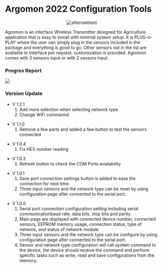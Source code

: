 # Argomon 2022 Configuration Tools
<p align="center">
    <img src="https://www.wondernica.com/assets/img/Agromon.png" alt="alternatetext"> </img>
</p>

<p>
    Agromon is an interface Wireless Transmitter designed for Agriculture application that is easy to install with minimal system setup. It is PLUG-n-PLAY where the user can simply plug in the sensors included in the package and everything is good to go. Other sensors not in the list are available to interface per request;
 customization is provided.
 Agromon comes with 3 sensors input or with 2 sensors input.
</p>

<h3> Progres Report </h3>

![](http://us-central1-progress-markdown.cloudfunctions.net/progress/60)

<h3>Version Update</h3>
<p>
 <ul>
        <li>
            V 1.2.1
            <ol>
                <li>Add more selection when selecting network type</li>
                <li>Change WiFi commannd</li>
            </ol>
        </li>
     </ul>
     <ul>
        <li>
            V 1.1.0
            <ol>
                <li>Remove a few parts and added a few button to test the sensors connected</li>
            </ol>
        </li>
    </ul>
    <ul>
        <li>
            V 1.0.4
            <ol>
                <li>Fix HEX number reading</li>
            </ol>
        </li>
    </ul>
    <ul>
        <li>
            V 1.0.3
            <ol>
                <li>Refresh button to check the COM Ports availability</li>
            </ol>
        </li>
    </ul>
    <ul>
        <li>
            V 1.0.1
            <ol>
                <li>Save port connection settings button is added to ease the connection for next time.</li>
                <li>Three input sensors and the network type can be reset by using configuration page after connected to the serial port.</li>
            </ol>
        </li>
    </ul>
    <ul>
        <li>
            V 1.0.0
            <ol>
                <li>Serial port connection configuration setting including serial communicationbaud rate, data bits, stop bits and parity.</li>
                <li>Main page are displayed with connected device number, connected sensors, EEPROM memory usage, connection status, type of network, and status of network module.</li>
                <li>Three input sensors and the network type can be configure by using configuration page after connected to the serial port.</li>
                <li>Sensor and network type configuration will call system command to the device, the device should receive the command and perform specific tasks such as write, read and save configurations from the memory.</li>
            </ol>
        </li>
    </ul>
</p>
